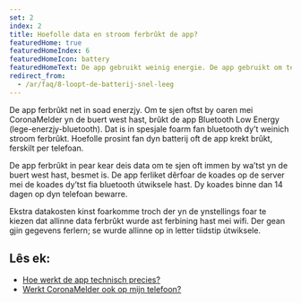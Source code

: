 ```yaml
---
set: 2
index: 2
title: Hoefolle data en stroom ferbrûkt de app?
featuredHome: true
featuredHomeIndex: 6
featuredHomeIcon: battery
featuredHomeText: De app gebruikt weinig energie. De app gebruikt om te zien of...
redirect_from: 
  - /ar/faq/8-loopt-de-batterij-snel-leeg
---
```

De app ferbrûkt net in soad enerzjy. Om te sjen oftst by oaren mei CoronaMelder yn de buert west hast, brûkt de app Bluetooth Low Energy (lege-enerzjy-bluetooth). Dat is in spesjale foarm fan bluetooth dy’t weinich stroom ferbrûkt. Hoefolle prosint fan dyn batterij oft de app krekt brûkt, ferskilt per telefoan.

De app ferbrûkt in pear kear deis data om te sjen oft immen by wa’tst yn de buert west hast, besmet is. De app ferliket dêrfoar de koades op de server mei de koades dy’tst fia bluetooth útwiksele hast. Dy koades binne dan 14 dagen op dyn telefoan bewarre.

Ekstra datakosten kinst foarkomme troch der yn de ynstellings foar te kiezen dat allinne data ferbrûkt wurde ast ferbining hast mei wifi. Der gean gjin gegevens ferlern; se wurde allinne op in letter tiidstip útwiksele.


## Lês ek:

- [Hoe werkt de app technisch precies?](/{{page.lang}}/faq/2-6-hoe-werkt-de-app-technisch-precies) 
- [Werkt CoronaMelder ook op mijn telefoon?](/{{page.lang}}/faq/1-6-werkt-coronamelder-op-mijn-tel)
